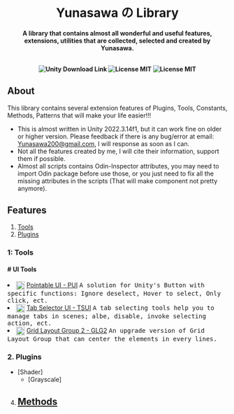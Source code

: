 <h1 align="center"> Yunasawa の Library </h1>

<h4 align="center"> A library that contains almost all wonderful and useful features, extensions, utilities that are collected, selected and created by Yunasawa. <br><br>

<p align="center">
 <img src="https://img.shields.io/badge/Unity-2022.3-blue.svg" alt="Unity Download Link">
 <img src="https://img.shields.io/badge/License-MIT-red.svg" alt="License MIT">
 <img src="https://img.shields.io/badge/Contact-yunasawa200@gmail.com-purple.svg" alt="License MIT">
</p>

## About

This library contains several extension features of Plugins, Tools, Constants, Methods, Patterns that will make your life easier!!!

- This is almost written in Unity 2022.3.14f1, but it can work fine on older or higher version. Please feedback if there is any bug/error at email: Yunasawa200@gmail.com, I will response as soon as I can.
- Not all the features created by me, I will cite their information, support them if possible.  
- Almost all scripts contains Odin-Inspector attributes, you may need to import Odin package before use those, or you just need to fix all the missing attributes in the scripts (That will make component not pretty anymore).

## Features
1. [Tools](#1-tools)
2. [Plugins](#2-plugins)




### 1: Tools
#### # UI Tools

   <li>
    <img align="center" width="20" height="20" src="https://github.com/Yunasawa/Yunasawa-No-Library/assets/113672166/e57c2418-f1cc-435d-b516-9d4f4ccce7ab" alt="">
    <a href="https://github.com/Yunasawa/Yunasawa-No-Library/blob/main/Assets/Plugins/Y%E3%81%AEL/Tools/UI%20Tools/Pointable%20UI%20-%20PUI/PointableUI%20Guide.md">
   Pointable UI - PUI</a>
    <kbd> A solution for Unity's Button with specific functions: Ignore deselect, Hover to select, Only click, ect.</kbd>
   </li>
   
   <li>
    <img align="center" width="20" height="20" src="https://github.com/Yunasawa/Yunasawa-No-Library/assets/113672166/956baea7-c881-4f6c-8b10-8e9eca2f66b4" alt="">
    <a href="https://github.com/Yunasawa/Yunasawa-No-Library/blob/main/Assets/Plugins/Y%E3%81%AEL/Tools/UI%20Tools/Tab%20Selector%20UI%20-%20TSUI/Tab%20Selector%20UI%20Guide.md">
   Tab Selector UI - TSUI</a>
    <kbd> A tab selecting tools help you to manage tabs in scenes; albe, disable, invoke selecting action, ect.</kbd>
   </li>

   <li>
    <img align="center" width="20" height="20" src="https://github.com/Yunasawa/Yunasawa-No-Library/assets/113672166/956baea7-c881-4f6c-8b10-8e9eca2f66b4" alt="">
    <a href="https://github.com/Yunasawa/Yunasawa-No-Library/blob/main/Assets/Plugins/Y%E3%81%AEL/Tools/UI%20Tools/Tab%20Selector%20UI%20-%20TSUI/Tab%20Selector%20UI%20Guide.md">
   Grid Layout Group 2 - GLG2</a>
    <kbd> An upgrade version of Grid Layout Group that can center the elements in every lines.</kbd>
   </li>
   
### 2. Plugins
   - [Shader]
     - [Grayscale]
4. [Methods]()
   - 
